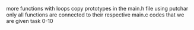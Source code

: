 more functions with loops
copy prototypes in the main.h file
using putchar only
all functions are connected to their respective main.c codes that we are given
task 0-10
